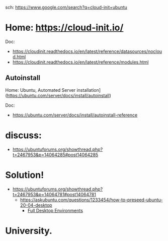 sch: https://www.google.com/search?q=cloud-init+ubuntu

# Home: https://cloud-init.io/
Doc:
- https://cloudinit.readthedocs.io/en/latest/reference/datasources/nocloud.html
- https://cloudinit.readthedocs.io/en/latest/reference/modules.html

## Autoinstall
Home: Ubuntu, Automated Server installation](https://ubuntu.com/server/docs/install/autoinstall)

Doc:
- https://ubuntu.com/server/docs/install/autoinstall-reference

# discuss:
- https://ubuntuforums.org/showthread.php?t=2467953&p=14064285#post14064285

# Solution!
- https://ubuntuforums.org/showthread.php?t=2467953&p=14064781#post14064781
  - https://askubuntu.com/questions/1233454/how-to-preseed-ubuntu-20-04-desktop
    - [Full Desktop Environments](https://help.ubuntu.com/community/ServerGUI#Full_Desktop_Environments)



# University.
